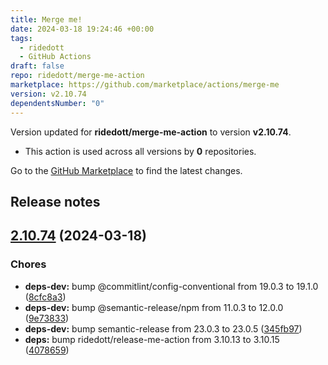 ```yaml
---
title: Merge me!
date: 2024-03-18 19:24:46 +00:00
tags:
  - ridedott
  - GitHub Actions
draft: false
repo: ridedott/merge-me-action
marketplace: https://github.com/marketplace/actions/merge-me
version: v2.10.74
dependentsNumber: "0"
---
```



Version updated for **ridedott/merge-me-action** to version **v2.10.74**.
- This action is used across all versions by **0** repositories.

Go to the [GitHub Marketplace](https://github.com/marketplace/actions/merge-me) to find the latest changes.

## Release notes

## [2.10.74](https://github.com/ridedott/merge-me-action/compare/v2.10.73...v2.10.74) (2024-03-18)


### Chores

* **deps-dev:** bump @commitlint/config-conventional from 19.0.3 to 19.1.0 ([8cfc8a3](https://github.com/ridedott/merge-me-action/commit/8cfc8a38e083e767fa40c663d3e11bb2f980f50c))
* **deps-dev:** bump @semantic-release/npm from 11.0.3 to 12.0.0 ([9e73833](https://github.com/ridedott/merge-me-action/commit/9e73833085bb0e427ace3d5a1526e59e800f6698))
* **deps-dev:** bump semantic-release from 23.0.3 to 23.0.5 ([345fb97](https://github.com/ridedott/merge-me-action/commit/345fb9731226a697b1d3ae66ba32f5378bcff0a2))
* **deps:** bump ridedott/release-me-action from 3.10.13 to 3.10.15 ([4078659](https://github.com/ridedott/merge-me-action/commit/4078659a4ab7e3f1b75b678d09852b22615e5618))





